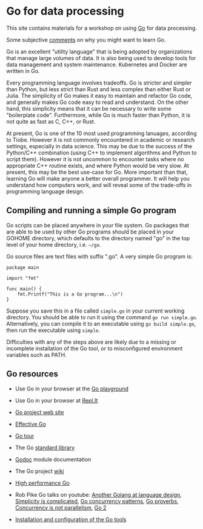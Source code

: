Go for data processing
======================

This site contains materials for a workshop on using
[Go](http://golang.org) for data processing.

Some subjective [comments](why.md) on why you might want to learn Go.

Go is an excellent "utility language" that is being adopted by organizations that
manage large volumes of data.  It is also being used to develop tools for data
management and system maintenance.  Kubernetes and Docker are written in Go.

Every programming language involves tradeoffs.
Go is stricter and simpler than Python, but less strict than Rust and less
complex than either Rust or Julia.  The simplicity of Go makes it easy
to maintain and refactor Go code, and generally makes Go code easy to
read and understand.  On the other hand, this simplicity means that
it can be necessary to write some "boilerplate code".  Furthermore, while
Go is much faster than Python, it is not quite as fast as C, C++, or Rust.

At present, Go is one of the 10 most used programming lanuages,
according to Tiobe.  However it is not commonly encountered in academic or research settings,
especially in data science.  This may be due to the success of the Python/C++
combination (using C++ to implement algorithms and Python to script them).
However it is not uncommon to encounter tasks where no appropriate C++ routine exists,
and where Python would be very slow.  At present, this may be the best
use-case for Go.  More important than that, learning Go will make anyone a better
overall programmer.  It will help you understand how computers work,
and will reveal some of the trade-offs in programming language design.


Compiling and running a simple Go program
-----------------------------------------

Go scripts can be placed anywhere in your file system.  Go packages
that are able to be used by other Go programs should be placed in your
GOHOME directory, which defaults to the directory named "go" in the
top level of your home directory, i.e. `~/go`.

Go source files are text files with suffix ".go".  A very simple Go
program is:

```
package main

import "fmt"

func main() {
    fmt.Printf("This is a Go program...\n")
}
```

Suppose you save this in a file called `simple.go` in your current
working directory.  You should be able to run it using the command `go
run simple.go`.  Alternatively, you can compile it to an executable
using `go build simple.go`, then run the executable using `simple`.

Difficulties with any of the steps above are likely due to a missing
or incomplete installation of the Go tool, or to misconfigured
environment variables such as PATH.


Go resources
------------

* Use Go in your browser at the [Go playground](https://play.golang.org/)

* Use Go in your browser at [Repl.It](https://repl.it/repls)

* [Go project web site](http://golang.org)

* [Effective Go](https://golang.org/doc/effective_go.html)

* [Go tour](https://tour.golang.org/list)

* The Go [standard library](https://golang.org/pkg/)

* [Godoc](https://godoc.org) module documentation

* The Go project [wiki](https://github.com/golang/go/wiki)

* [High performance Go](https://dave.cheney.net/high-performance-go)

* Rob Pike Go talks on youtube: [Another Golang at language
design](https://www.youtube.com/watch?v=7VcArS4Wpqk), [Simplicity is
complicated](https://www.youtube.com/watch?v=rFejpH_tAHM), [Go
concurrency patterns](https://www.youtube.com/watch?v=f6kdp27TYZs),
[Go proverbs](https://www.youtube.com/watch?v=PAAkCSZUG1c),
[Concurrency is not
parallelism](https://www.youtube.com/watch?v=B9lP-E4J_lc),
[Go 2](https://www.youtube.com/watch?v=RIvL2ONhFBI)

* [Installation and configuration of the Go tools](install.md)
